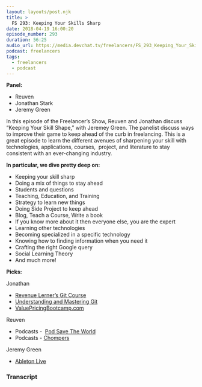 ```yaml
---
layout: layouts/post.njk
title: >
  FS 293: Keeping Your Skills Sharp
date: 2018-04-19 16:00:20
episode_number: 293
duration: 56:25
audio_url: https://media.devchat.tv/freelancers/FS_293_Keeping_Your_Skills_Sharp.mp3
podcast: freelancers
tags:
  - freelancers
  - podcast
---
```


**Panel:**

- Reuven
- Jonathan Stark
- Jeremy Green

In this episode of the Freelancer’s Show, Reuven and Jonathan discuss “Keeping Your Skill Shape,” with Jeremey Green. The panelist discuss ways to improve their game to keep ahead of the curb in freelancing. This is a great episode to learn the different avenues of sharpening your skill with technologies, applications, courses,&nbsp; project, and literature to stay consistent with an ever-changing industry.

**In particular, we dive pretty deep on:**

- Keeping your skill sharp
- Doing a mix of things to stay ahead
- Students and questions
- Teaching, Education, and Training
- Strategy to learn new things
- Doing Side Project to keep ahead
- Blog, Teach a Course, Write a book
- If you know more about it then everyone else, you are the expert
- Learning other technologies
- Becoming specialized in a specific technology
- Knowing how to finding information when you need it
- Crafting the right Google query
- Social Learning Theory
- And much more!&nbsp; &nbsp; &nbsp;

**Picks:**

Jonathan

- [Revenue Lerner’s Git Course](https://lerner.co.il/introduction-to-git/)
- [Understanding and Mastering Git](https://store.lerner.co.il/understanding-and-mastering-git)
- [ValuePricingBootcamp.com](https://ValuePricingBootcamp.com)

Reuven

- Podcasts -&nbsp; [Pod Save The World](https://crooked.com/podcast-series/pod-save-the-world/)
- Podcasts - [Chompers](https://www.gimletmedia.com/chompers)

Jeremy Green

- [Ableton Live](https://www.ableton.com/en/)

### Transcript
